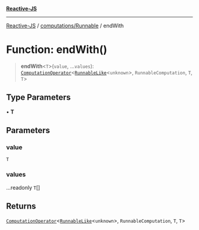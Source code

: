 [**Reactive-JS**](../../../README.md)

***

[Reactive-JS](../../../README.md) / [computations/Runnable](../README.md) / endWith

# Function: endWith()

> **endWith**\<`T`\>(`value`, ...`values`): [`ComputationOperator`](../../type-aliases/ComputationOperator.md)\<[`RunnableLike`](../../interfaces/RunnableLike.md)\<`unknown`\>, `RunnableComputation`, `T`, `T`\>

## Type Parameters

• **T**

## Parameters

### value

`T`

### values

...readonly `T`[]

## Returns

[`ComputationOperator`](../../type-aliases/ComputationOperator.md)\<[`RunnableLike`](../../interfaces/RunnableLike.md)\<`unknown`\>, `RunnableComputation`, `T`, `T`\>

